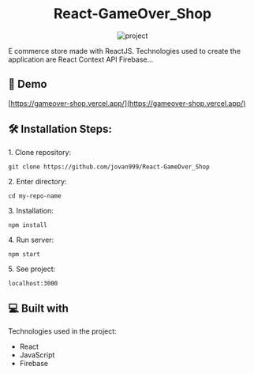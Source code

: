 <h1 align="center">React-GameOver_Shop</h1>

<p align="center"><img src="https://socialify.git.ci/jovan999/React-GameOver_Shop/image?description=1&amp;font=Bitter&amp;language=1&amp;owner=1&amp;pattern=Charlie%20Brown&amp;stargazers=1&amp;theme=Dark" alt="project"></p>

<p>E commerce store made with ReactJS. Technologies used to create the application are React Context API Firebase...</p>

<h2>🚀 Demo</h2>

[https://gameover-shop.vercel.app/](https://gameover-shop.vercel.app/)

  

<h2>🛠️ Installation Steps:</h2>

<p>1. Clone repository:</p>

```
git clone https://github.com/jovan999/React-GameOver_Shop
```

<p>2. Enter directory:</p>

```
cd my-repo-name
```

<p>3. Installation:</p>

```
npm install
```

<p>4. Run server:</p>

```
npm start
```

<p>5. See project:</p>

```
localhost:3000
```

  
  
<h2>💻 Built with</h2>

Technologies used in the project:

*   React
*   JavaScript
*   Firebase
